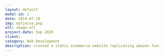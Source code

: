 ```yaml
---
layout: default
modal-id: 1
date: 2014-07-18
img: optimiva.png
alt: image-alt
project-date: Sep 2020
client: 
category: Web Development
description: created a static ecommerce website replicating amazon functionalities. Technologies used: Node.js, AngularJS, SQL, Google Maps API and AWS EC2
---
```

